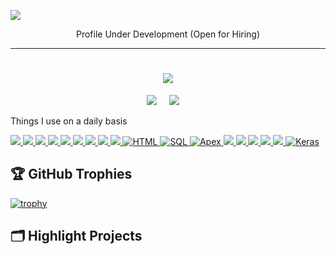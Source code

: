 ![](https://komarev.com/ghpvc/?username=SSDihan&style=for-the-badge)
 
<!-- ================================================================================================================================================================ -->
<!-- <div align="center">
<img src="https://github.com/Ileriayo/ileriayo/blob/master/images/header.gif" alt="header"/>
</div>
-->
<p align="center"> Profile Under Development (Open for Hiring)</p>
<hr>
<!-- ================================================================================================================================================================ -->
 
<!-- ================================================================================================================================================================ -->
 
<h1 align="center">
<a href="https://git.io/typing-svg">
<img src="https://readme-typing-svg.herokuapp.com/?lines=Hello,+There!+👋;I+am+Ishraqe+Zarif😎..;Nice+to+meet+you😁!&center=true&size=30">
</a>
</h1>
 
<p align="center">
<a target="_blank"href="https://www.linkedin.com/in/farid-ishraqe-zarif-134189292/"><img src="https://img.shields.io/badge/linkedin-%230077B5.svg?&style=for-the-badge&logo=linkedin&logoColor=white" /></a>&nbsp;&nbsp;&nbsp;&nbsp;
<a href="mailto:ishraq12583@gmail.com"><img src="https://img.shields.io/badge/gmail-%23D14836.svg?&style=for-the-badge&logo=gmail&logoColor=white" /></a>&nbsp;&nbsp;&nbsp;&nbsp;
</p>
 
  
<!-- ================================================================================================================================================================ -->
Things I use on a daily basis
 
<p align="left">
<a href="https://github.com/SSDihan">
<img src="https://readme-components.vercel.app/api?component=logo&fill=black&logo=python&animation=pulse&svgfill=3776ab">
</a>
<a href="https://github.com/SSDihan">
<img src="https://readme-components.vercel.app/api?component=logo&fill=black&logo=tensorflow&svgfill=ff6f00">
</a>
<a href="https://github.com/SSDihan">
<img src="https://readme-components.vercel.app/api?component=logo&fill=black&logo=pytorch&svgfill=ee4c2c">
</a>
<a href="https://github.com/SSDihan">
<img src="https://readme-components.vercel.app/api?component=logo&fill=black&logo=pandas&svgfill=150458">
</a>
<a href="https://github.com/SSDihan">
<img src="https://readme-components.vercel.app/api?component=logo&fill=black&logo=numpy&svgfill=013243">
</a>
<a href="https://github.com/SSDihan">
<img src="https://readme-components.vercel.app/api?component=logo&fill=black&logo=jupyter&svgfill=f37626">
</a>
<a href="https://github.com/SSDihan">
<img src="https://readme-components.vercel.app/api?component=logo&fill=black&logo=canva&svgfill=f25425">
</a>
<a href="https://github.com/SSDihan">
<img src="https://readme-components.vercel.app/api?component=logo&fill=black&logo=googlecloud&svgfill=f25425">
</a>
<a href="https://github.com/SSDihan">
<img src="https://readme-components.vercel.app/api?component=logo&fill=black&logo=c&animation=spin&svgfill=15d8fe">  
</a>
<a href="https://github.com/SSDihan">
<img src="https://readme-components.vercel.app/api?component=logo&fill=black&logo=html5&svgfill=15d8fe" alt="HTML">
</a>
<a href="https://github.com/SSDihan">
<img src="https://readme-components.vercel.app/api?component=logo&fill=black&logo=mysql&svgfill=15d8fe" alt="SQL">
</a>
<a href="https://github.com/SSDihan">
<img src="https://readme-components.vercel.app/api?component=logo&fill=black&logo=oracle&svgfill=15d8fe" alt="Apex">
</a>
<a href="https://github.com/SSDihan">
<img src="https://readme-components.vercel.app/api?component=logo&fill=black&logo=CSS3&svgfill=028dd1">
</a>
<a href="https://github.com/SSDihan">
<img src="https://readme-components.vercel.app/api?component=logo&fill=black&logo=github&svgfill=028dd1">
</a>
<a href="https://github.com/SSDihan">
<img src="https://readme-components.vercel.app/api?component=logo&fill=black&logo=amazonaws&svgfill=028dd1">
</a>
<a href="https://github.com/SSDihan">
<img src="https://readme-components.vercel.app/api?component=logo&fill=black&logo=jupyter&svgfill=f37626">
</a>
<a href="https://github.com/SSDihan">
<img src="https://readme-components.vercel.app/api?component=logo&fill=black&logo=mongodb">
</a>
<a href="https://github.com/SSDihan">
<img src="https://readme-components.vercel.app/api?component=logo&fill=black&logo=keras" alt="Keras" >
</a>
</p>
<!-- ================================================================================================================================================================ -->
 
## 🏆 GitHub Trophies
 
[![trophy](https://github-profile-trophy.vercel.app/?username=SSDihan&theme=nord&column=7)](https://github.com/ryo-ma/github-profile-trophy)
 
## 🗂️ Highlight Projects
 
<!--
<a href="https://github.com/SSDihan/SSDihan">
<img align="center" src="https://github-readme-stats.vercel.app/api/pin/?username=SSDihan&repo=Laryngeal-Cancer-Detection-and-Classification-Using-Deep-Learning-on-Histopathological-Images &show_icons=true&line_height=27&title_color=6aa6f8&text_color=8a919a&icon_color=6aa6f8&bg_color=22272e" alt="project1" />
</a>
 
<a href="https://github.com/SSDihan/SSDihan">
<img align="center" src="https://github-readme-stats.vercel.app/api/pin/?username=SSDihan&repo=JAVA-SORCE-CODE-SUMMARIZATION &show_icons=true&line_height=27&title_color=6aa6f8&text_color=8a919a&icon_color=6aa6f8&bg_color=22272e" alt="project2" />
</a>
-->
 
<!-- ================================================================================================================================================================ -->
 
 
<!--
**SSDihan/SSDihan** is a ✨ _special_ ✨ repository because its `README.md` (this file) appears on your GitHub profile.
 
Here are some ideas to get you started:
 
- 🔭 I’m currently working on ...
- 🌱 I’m currently learning ...
- 👯 I’m looking to collaborate on ...
- 🤔 I’m looking for help with ...
- 💬 Ask me about ...
- 📫 How to reach me: ...
- 😄 Pronouns: ...
- ⚡ Fun fact: ...
-->
